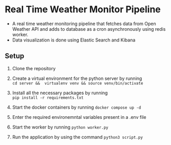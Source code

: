 # Real Time Weather Monitor Pipeline
- A real time weather monitoring pipeline that fetches data from Open Weather API and adds to database as a cron asynchronously using redis worker.
- Data visualization is done using Elastic Search and Kibana

## Setup

1. Clone the repository

2. Create a virtual environment for the python server by running\
  ```cd server &&  virtualenv venv && source venv/bin/activate```

3. Install all the necessary packages by running\
   ```pip install -r requirements.txt```

4. Start the docker containers by running
    ```docker compose up -d``` 

5. Enter the required environemntal variables present in a .env file

6. Start the worker by running
    ```python worker.py```

7. Run the application by using the command
   ```python3 script.py```
   
